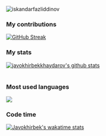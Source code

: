 <p align="left"> <img src="https://komarev.com/ghpvc/?username=iskandarfazliddinov&label=Profile%20views&color=0e75b6&style=flat" alt="iskandarfazliddinov" /> </p>

### My contributions
[![GitHub Streak](https://github-readme-streak-stats.herokuapp.com?user=iskandarfazliddinov&theme=react)](https://git.io/streak-stats)
<br/>
### My stats
[![javokhirbekkhaydarov's github stats](https://github-readme-stats.vercel.app/api?username=iskandarfazliddinov&show_icons=true&theme=react)](https://github.com/iskandarfazliddinov/github-readme-stats) <br/><br/>

### Most used languages
![ ](https://github-readme-stats.vercel.app/api/top-langs/?username=iskandarfazliddinov&show_icons=true&theme=react)


### Code time
[![Javokhirbek's wakatime stats](https://github-readme-stats.vercel.app/api/wakatime?username=javohirbekkhaydarov&show_icons=true&theme=react)](https://github.com/javokhirbekkhaydarov/github-readme-stats)
<br/>




